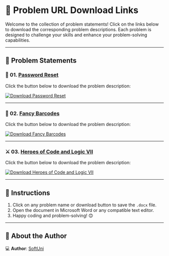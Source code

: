 # 🚀 Problem URL Download Links

Welcome to the collection of problem statements! Click on the links below to download the corresponding problem descriptions. Each problem is designed to challenge your skills and enhance your problem-solving capabilities.

---

## 📄 Problem Statements

### 🔑 01. [Password Reset](https://github.com/user-attachments/files/17948795/PasswordReset.docx)
Click the button below to download the problem description:

[![Download Password Reset](https://img.shields.io/badge/Download-PassReset-blue?style=for-the-badge&logo=microsoftword)](https://github.com/user-attachments/files/17948795/PasswordReset.docx)

---

### 🎨 02. [Fancy Barcodes](https://github.com/user-attachments/files/17948819/FancyBarcodes.docx)
Click the button below to download the problem description:

[![Download Fancy Barcodes](https://img.shields.io/badge/Download-FancyBarcodes-purple?style=for-the-badge&logo=microsoftword)](https://github.com/user-attachments/files/17948819/FancyBarcodes.docx)

---

### ⚔️ 03. [Heroes of Code and Logic VII](https://github.com/user-attachments/files/17948806/HeroesOfCodeAndLogicVII.docx)
Click the button below to download the problem description:

[![Download Heroes of Code and Logic VII](https://img.shields.io/badge/Download-HeroesOfCode-red?style=for-the-badge&logo=microsoftword)](https://github.com/user-attachments/files/17948806/HeroesOfCodeAndLogicVII.docx)

---

## 📌 Instructions
1. Click on any problem name or download button to save the `.docx` file.
2. Open the document in Microsoft Word or any compatible text editor.
3. Happy coding and problem-solving! 😊

---

## 👤 About the Author

💻 **Author**: [SoftUni](https://softuni.bg/) 
